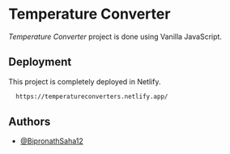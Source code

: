 # Temperature Converter

*_Temperature Converter_* project is done using Vanilla JavaScript.

## Deployment

This project is completely deployed in Netlify.

```bash
  https://temperatureconverters.netlify.app/
```

## Authors

- [@BipronathSaha12](https://github.com/BipronathSaha12/)

  
